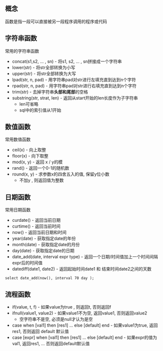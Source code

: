## 概念
函数是指一段可以直接被另一段程序调用的程序或代码

## 字符串函数

常用的字符串函数
- concat(s1,s2, ... , sn) - 将s1, s2, ... , sn拼接成一个字符串
- lower(str) - 将str全部转换为小写
- upper(str) - 将str全部转换为大写
- lpad(str, n, pad) - 用字符串pad对str进行左填充直到达到n个字符
- rpad(str, n, pad) - 用字符串pad对str进行右填充直到达到n个字符
- trim(str) - 去掉字符串**头部和尾部**的空格
- substring(str, strat, len) - 返回从start开始的len长度作为子字符串
	- len可省略
	- sql中的索引值从1开始

## 数值函数

常用数值函数
- ceil(x) - 向上取整
- floor(x) - 向下取整
- mod(x, y) - 返回 x / y的模
- rand() - 返回一个0-1的随机数
- round(x, y) - 求参数x的四舍五入的值, 保留y位小数
	- 不加y , 则返回值为整数


## 日期函数

常用日期函数
- curdate() - 返回当前日期
- curtime() - 返回当前时间
- now() - 返回当前日期和时间
- year(date) - 获取指定date的年份
- month(date) - 获取指定date的月份
- day(date) - 获取指定date的日期
- date_add(date, interval expr type) - 返回一个日期/时间值加上一个时间间隔expr后的时间值
- datediff(date1, date2) - 返回起始时间date1 和 结束时间date2之间的天数

```mysql
select date_add(now(), interval 70 day );
```


## 流程函数

- if(value, t, f) - 如果value为true , 则返回t, 否则返回f
- ifnull(value1, value2) - 如果value1不为空, 返回value1, 否则返回value2
	- 空字符串不是空, 必须是null才认为是空
- case when \[val1\] then \[res1\] ... else \[default\] end - 如果value1为true, 返回res1, 否则返回 default 默认值
- case \[expr\] when \[val1\] then \[res1\] ... else \[default\] end - 如果expr的值为val1, 返回res1, ... 否则返回default默认值














